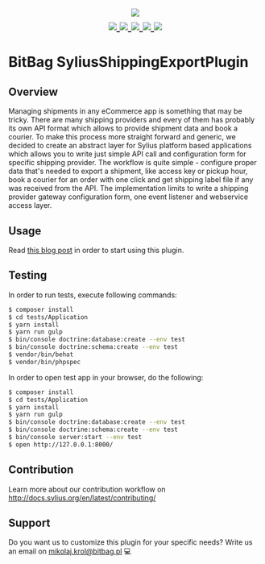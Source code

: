 <h1 align="center">
    <a href="http://bitbag.shop" target="_blank">
        <img src="https://bitbag.pl/static/bitbag-logo.png" />
    </a>
    <br />
    <a href="https://packagist.org/packages/bitbag/shipping-export-plugin" title="License" target="_blank">
        <img src="https://img.shields.io/packagist/l/bitbag/shipping-export-plugin.svg" />
    </a>
    <a href="https://packagist.org/packages/bitbag/shipping-export-plugin" title="Version" target="_blank">
        <img src="https://img.shields.io/packagist/v/bitbag/shipping-export-plugin.svg" />
    </a>
    <a href="http://travis-ci.org/BitBagCommerce/SyliusShippingExportPlugin" title="Build status" target="_blank">
        <img src="https://img.shields.io/travis/BitBagCommerce/SyliusShippingExportPlugin/master.svg" />
    </a>
    <a href="https://scrutinizer-ci.com/g/BitBagCommerce/SyliusShippingExportPlugin/" title="Scrutinizer" target="_blank">
        <img src="https://img.shields.io/scrutinizer/g/BitBagCommerce/SyliusShippingExportPlugin.svg" />
    </a>
    <a href="https://packagist.org/packages/bitbag/shipping-export-plugin" title="Total Downloads" target="_blank">
        <img src="https://poser.pugx.org/bitbag/shipping-export-plugin/downloads" />
    </a>
</h1>


# BitBag SyliusShippingExportPlugin

## Overview
Managing shipments in any eCommerce app is something that may be tricky. There are many shipping providers and every of them has probably its own API format which allows to provide shipment data and book a courier. To make this process more straight forward and generic, we decided to create an abstract layer for Sylius platform based applications which allows you to write just simple API call and configuration form for specific shipping provider. The workflow is quite simple - configure proper data that's needed to export a shipment, like access key or pickup hour, book a courier for an order with one click and get shipping label file if any was received from the API. The implementation limits to write a shipping provider gateway configuration form, one event listener and webservice access layer.

## Usage

Read [this blog post](https://bitbag.shop/blog/bitbag-shipping-export-plugin-simple-way-to-control-shipments-in-your-online-store) in order to start using this plugin.

## Testing

In order to run tests, execute following commands:

```bash
$ composer install
$ cd tests/Application
$ yarn install
$ yarn run gulp
$ bin/console doctrine:database:create --env test
$ bin/console doctrine:schema:create --env test
$ vendor/bin/behat
$ vendor/bin/phpspec
```

In order to open test app in your browser, do the following:

```bash
$ composer install
$ cd tests/Application
$ yarn install
$ yarn run gulp
$ bin/console doctrine:database:create --env test
$ bin/console doctrine:schema:create --env test
$ bin/console server:start --env test
$ open http://127.0.0.1:8000/
```

## Contribution

Learn more about our contribution workflow on http://docs.sylius.org/en/latest/contributing/

## Support

Do you want us to customize this plugin for your specific needs? Write us an email on mikolaj.krol@bitbag.pl 💻
